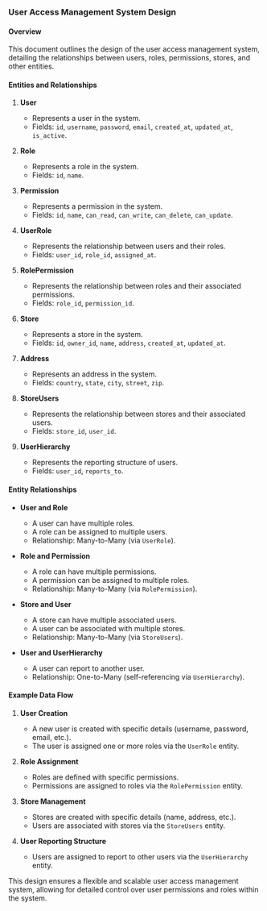 ### User Access Management System Design

#### Overview

This document outlines the design of the user access management system, detailing the relationships between users,
roles, permissions, stores, and other entities.

#### Entities and Relationships

1. **User**
    - Represents a user in the system.
    - Fields: `id`, `username`, `password`, `email`, `created_at`, `updated_at`, `is_active`.

2. **Role**
    - Represents a role in the system.
    - Fields: `id`, `name`.

3. **Permission**
    - Represents a permission in the system.
    - Fields: `id`, `name`, `can_read`, `can_write`, `can_delete`, `can_update`.

4. **UserRole**
    - Represents the relationship between users and their roles.
    - Fields: `user_id`, `role_id`, `assigned_at`.

5. **RolePermission**
    - Represents the relationship between roles and their associated permissions.
    - Fields: `role_id`, `permission_id`.

6. **Store**
    - Represents a store in the system.
    - Fields: `id`, `owner_id`, `name`, `address`, `created_at`, `updated_at`.

7. **Address**
    - Represents an address in the system.
    - Fields: `country`, `state`, `city`, `street`, `zip`.

8. **StoreUsers**
    - Represents the relationship between stores and their associated users.
    - Fields: `store_id`, `user_id`.

9. **UserHierarchy**
    - Represents the reporting structure of users.
    - Fields: `user_id`, `reports_to`.

#### Entity Relationships

- **User and Role**
    - A user can have multiple roles.
    - A role can be assigned to multiple users.
    - Relationship: Many-to-Many (via `UserRole`).

- **Role and Permission**
    - A role can have multiple permissions.
    - A permission can be assigned to multiple roles.
    - Relationship: Many-to-Many (via `RolePermission`).

- **Store and User**
    - A store can have multiple associated users.
    - A user can be associated with multiple stores.
    - Relationship: Many-to-Many (via `StoreUsers`).

- **User and UserHierarchy**
    - A user can report to another user.
    - Relationship: One-to-Many (self-referencing via `UserHierarchy`).

#### Example Data Flow

1. **User Creation**
    - A new user is created with specific details (username, password, email, etc.).
    - The user is assigned one or more roles via the `UserRole` entity.

2. **Role Assignment**
    - Roles are defined with specific permissions.
    - Permissions are assigned to roles via the `RolePermission` entity.

3. **Store Management**
    - Stores are created with specific details (name, address, etc.).
    - Users are associated with stores via the `StoreUsers` entity.

4. **User Reporting Structure**
    - Users are assigned to report to other users via the `UserHierarchy` entity.

This design ensures a flexible and scalable user access management system, allowing for detailed control over user
permissions and roles within the system.